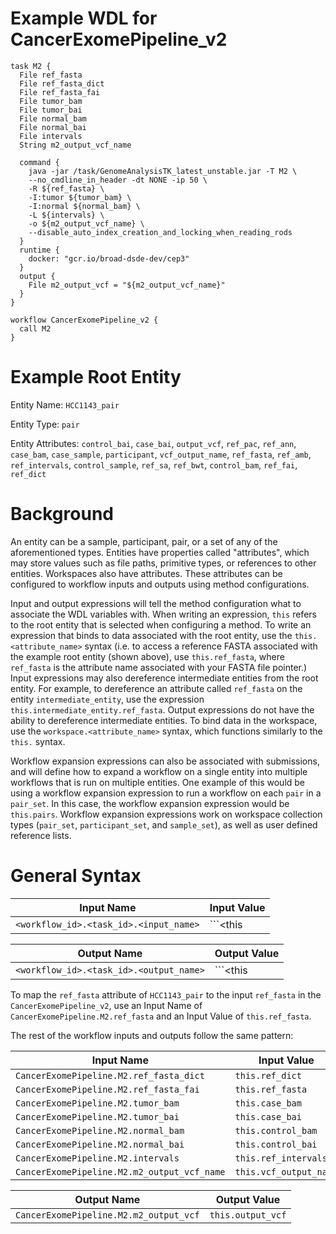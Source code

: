 # Example WDL for CancerExomePipeline_v2

```
task M2 {
  File ref_fasta
  File ref_fasta_dict
  File ref_fasta_fai
  File tumor_bam
  File tumor_bai
  File normal_bam
  File normal_bai
  File intervals
  String m2_output_vcf_name

  command {
    java -jar /task/GenomeAnalysisTK_latest_unstable.jar -T M2 \
    --no_cmdline_in_header -dt NONE -ip 50 \
    -R ${ref_fasta} \
    -I:tumor ${tumor_bam} \
    -I:normal ${normal_bam} \
    -L ${intervals} \
    -o ${m2_output_vcf_name} \
    --disable_auto_index_creation_and_locking_when_reading_rods
  }
  runtime {
    docker: "gcr.io/broad-dsde-dev/cep3"
  }
  output {
    File m2_output_vcf = "${m2_output_vcf_name}"
  }
}

workflow CancerExomePipeline_v2 {
  call M2
}
```
# Example Root Entity

Entity Name: ```HCC1143_pair```

Entity Type: ```pair```

Entity Attributes: ```control_bai```, ```case_bai```, ```output_vcf```, ```ref_pac```, ```ref_ann```, ```case_bam```, ```case_sample```, ```participant```, ```vcf_output_name```, ```ref_fasta```, ```ref_amb```, ```ref_intervals```, ```control_sample```, ```ref_sa```, ```ref_bwt```, ```control_bam```, ```ref_fai```, ```ref_dict```

# Background

An entity can be a sample, participant, pair, or a set of any of the aforementioned types. Entities have properties called "attributes", which may store values such as file paths, primitive types, or references to other entities. Workspaces also have attributes. These attributes can be configured to workflow inputs and outputs using method configurations.

Input and output expressions will tell the method configuration what to associate the WDL variables with. When writing an expression, ```this``` refers to the root entity that is selected when configuring a method. To write an expression that binds to data associated with the root entity, use the ```this.<attribute_name>``` syntax (i.e. to access a reference FASTA associated with the example root entity (shown above), use ```this.ref_fasta```, where ```ref_fasta``` is the attribute name associated with your FASTA file pointer.) Input expressions may also dereference intermediate entities from the root entity. For example, to dereference an attribute called ```ref_fasta``` on the entity ```intermediate_entity```, use the expression  ```this.intermediate_entity.ref_fasta```. Output expressions do not have the ability to dereference intermediate entities. To bind data in the workspace, use the ```workspace.<attribute_name>``` syntax, which functions similarly to the ```this.``` syntax.

Workflow expansion expressions can also be associated with submissions, and will define how to expand a workflow on a single entity into multiple workflows that is run on multiple entities. One example of this would be using a workflow expansion expression to run a workflow on each ```pair``` in a ```pair_set```. In this case, the workflow expansion expression would be ```this.pairs```. Workflow expansion expressions work on workspace collection types (```pair_set```, ```participant_set```, and ```sample_set```), as well as user defined reference lists.

# General Syntax
|Input Name|Input Value|
|---|---|
|```<workflow_id>.<task_id>.<input_name>```|```<this|workspace>.<attribute_name>```|

|Output Name|Output Value|
|---|---|
|```<workflow_id>.<task_id>.<output_name>```|```<this|workspace>.<attribute_name>```|


To map the ```ref_fasta``` attribute of ```HCC1143_pair``` to the input ```ref_fasta``` in the ```CancerExomePipeline_v2```, use an Input Name of ```CancerExomePipeline.M2.ref_fasta``` and an Input Value of ```this.ref_fasta```.

The rest of the workflow inputs and outputs follow the same pattern:

|Input Name|Input Value|
|---|---|
|```CancerExomePipeline.M2.ref_fasta_dict```|```this.ref_dict```|
|```CancerExomePipeline.M2.ref_fasta_fai```|```this.ref_fasta```|
|```CancerExomePipeline.M2.tumor_bam```|```this.case_bam```|
|```CancerExomePipeline.M2.tumor_bai```|```this.case_bai```|
|```CancerExomePipeline.M2.normal_bam```|```this.control_bam```|
|```CancerExomePipeline.M2.normal_bai```|```this.control_bai```|
|```CancerExomePipeline.M2.intervals```|```this.ref_intervals```|
|```CancerExomePipeline.M2.m2_output_vcf_name```|```this.vcf_output_name```|

|Output Name|Output Value|
|---|---|
|```CancerExomePipeline.M2.m2_output_vcf```|```this.output_vcf```|